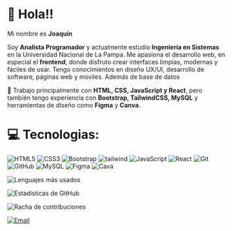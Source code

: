 # 👋 Hola!! 
<p>
    Mi nombre es <b>Joaquín</b>
</p>
<p>
    Soy <b>Analista Programador</b> y actualmente estudio <b>Ingeniería en Sistemas</b> en la Universidad Nacional de La Pampa.  
    Me apasiona el desarrollo web, en especial el <b>frontend</b>, donde disfruto crear interfaces limpias, modernas y fáciles de usar. 
    Tengo conocimientos en diseño UX/UI, desarrollo de software, páginas web y moviles. Además de base de datos
 </p>
 <p>
     🔧 Trabajo principalmente con <b>HTML, CSS, JavaScript y React</b>, pero también tengo experiencia con <b>Bootstrap, TailwindCSS, MySQL</b> y herramientas de diseño como <b>Figma</b> y <b>Canva</b>.  
</p>

# 💻 Tecnologias:
![HTML5](https://img.shields.io/badge/HTML5-E34F26?style=for-the-badge&logo=html5&logoColor=white)
![CSS3](https://img.shields.io/badge/CSS3-1572B6?style=for-the-badge&logo=css3&logoColor=white)
![Bootstrap](https://img.shields.io/badge/Bootstrap-7952B3?style=for-the-badge&logo=bootstrap&logoColor=white)
![tailwind](https://img.shields.io/badge/Tailwind_CSS-38B2AC?style=for-the-badge&logo=tailwind-css&logoColor=white)
![JavaScript](https://img.shields.io/badge/JavaScript-F7DF1E?style=for-the-badge&logo=javascript&logoColor=black)
![React](https://img.shields.io/badge/React-20232A?style=for-the-badge&logo=react&logoColor=61DAFB)
![Git](https://img.shields.io/badge/Git-F05032?style=for-the-badge&logo=git&logoColor=white)
![GitHub](https://img.shields.io/badge/GitHub-181717?style=for-the-badge&logo=github&logoColor=white)
![MySQL](https://img.shields.io/badge/MySQL-005C84?style=for-the-badge&logo=mysql&logoColor=white)
![Figma](https://img.shields.io/badge/Figma-F24E1E?style=for-the-badge&logo=figma&logoColor=white)
![Cava](https://img.shields.io/badge/Canva-00C4CC?style=for-the-badge&logo=canva&logoColor=white)

<p>
  <img src="https://github-readme-stats.vercel.app/api/top-langs/?username=JoaquinC2000&layout=compact&langs_count=8&theme=radical" alt="Lenguajes más usados"/>
</p>

<p>
  <img src="https://github-readme-stats.vercel.app/api?username=JoaquinC2000&show_icons=true&theme=radical" alt="Estadísticas de GitHub"/>
</p>

<p>
  <img src="https://streak-stats.demolab.com?user=JoaquinC2000&theme=radical" alt="Racha de contribuciones"/>
</p>

[![Email](https://img.shields.io/badge/Email-D14836?style=for-the-badge&logo=gmail&logoColor=white)](mailto:joaquincenicero2000@gmail.com)

